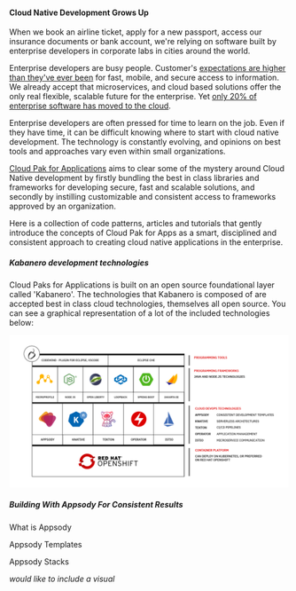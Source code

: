 #### Cloud Native Development Grows Up

When we book an airline ticket, apply for a new passport, access our insurance documents or bank account, we're relying on software built by enterprise developers in corporate labs in cities around the world.

Enterprise developers are busy people. Customer's [expectations are higher than they've ever been](https://www.gartner.com/en/newsroom/press-releases/2019-04-04-gartner-says-the-future-of-app-development-is-multiex) for fast, mobile, and secure access to information. We already accept that microservices, and cloud based solutions offer the only real flexible, scalable future for the enterprise. Yet [only 20% of enterprise software has moved to the cloud](https://www.ibm.com/blogs/cloud-computing/2019/03/05/20-percent-cloud-transformation/).

Enterprise developers are often pressed for time to learn on the job. Even if they have time, it can be difficult knowing where to start with cloud native development. The technology is constantly evolving, and opinions on best tools and approaches vary even within small organizations.

[Cloud Pak for Applications](https://www.ibm.com/cloud/cloud-pak-for-applications) aims to clear some of the mystery around Cloud Native development by firstly bundling the best in class libraries and frameworks for developing secure, fast and scalable solutions, and secondly by instilling customizable and consistent access to frameworks approved by an organization.

Here is a collection of code patterns, articles and tutorials that gently introduce the concepts of Cloud Pak for Apps as a smart, disciplined and consistent approach to creating cloud native applications in the enterprise.

##### Kabanero development technologies

Cloud Paks for Applications is built on an open source foundational layer called 'Kabanero'. The technologies that Kabanero is composed of are accepted best in class cloud technologies, themselves all open source. You can see a graphical representation of a lot of the included technologies below:

![Kabanero Architecture](kabanero.png)


##### Building With Appsody For Consistent Results

What is Appsody

Appsody Templates

Appsody Stacks  

_would like to include a visual_
